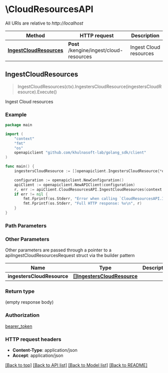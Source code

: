 # \CloudResourcesAPI

All URIs are relative to *http://localhost*

Method | HTTP request | Description
------------- | ------------- | -------------
[**IngestCloudResources**](CloudResourcesAPI.md#IngestCloudResources) | **Post** /kengine/ingest/cloud-resources | Ingest Cloud resources



## IngestCloudResources

> IngestCloudResources(ctx).IngestersCloudResource(ingestersCloudResource).Execute()

Ingest Cloud resources



### Example

```go
package main

import (
	"context"
	"fmt"
	"os"
	openapiclient "github.com/khulnasoft-lab/golang_sdk/client"
)

func main() {
	ingestersCloudResource := []openapiclient.IngestersCloudResource{*openapiclient.NewIngestersCloudResource()} // []IngestersCloudResource |  (optional)

	configuration := openapiclient.NewConfiguration()
	apiClient := openapiclient.NewAPIClient(configuration)
	r, err := apiClient.CloudResourcesAPI.IngestCloudResources(context.Background()).IngestersCloudResource(ingestersCloudResource).Execute()
	if err != nil {
		fmt.Fprintf(os.Stderr, "Error when calling `CloudResourcesAPI.IngestCloudResources``: %v\n", err)
		fmt.Fprintf(os.Stderr, "Full HTTP response: %v\n", r)
	}
}
```

### Path Parameters



### Other Parameters

Other parameters are passed through a pointer to a apiIngestCloudResourcesRequest struct via the builder pattern


Name | Type | Description  | Notes
------------- | ------------- | ------------- | -------------
 **ingestersCloudResource** | [**[]IngestersCloudResource**](IngestersCloudResource.md) |  | 

### Return type

 (empty response body)

### Authorization

[bearer_token](../README.md#bearer_token)

### HTTP request headers

- **Content-Type**: application/json
- **Accept**: application/json

[[Back to top]](#) [[Back to API list]](../README.md#documentation-for-api-endpoints)
[[Back to Model list]](../README.md#documentation-for-models)
[[Back to README]](../README.md)

